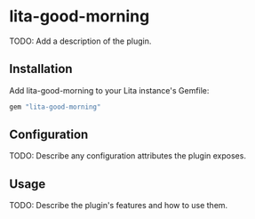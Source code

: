 # lita-good-morning

TODO: Add a description of the plugin.

## Installation

Add lita-good-morning to your Lita instance's Gemfile:

``` ruby
gem "lita-good-morning"
```

## Configuration

TODO: Describe any configuration attributes the plugin exposes.

## Usage

TODO: Describe the plugin's features and how to use them.
